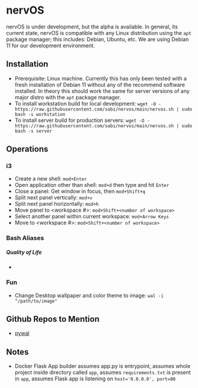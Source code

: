 # nervOS

nervOS is under development, but the alpha is available.  In general, its current state, nervOS is compatible with any Linux distribution using the `apt` package manager; this includes: Debian, Ubuntu, etc. We are using Debian 11 for our development environment.

## Installation
- Prerequisite: Linux machine. Currently this has only been tested with a fresh installation of Debian 11 without any of the recommend software installed.  In theory this should work the same for server versions of any major distro with the `apt` package manager.
- To install workstation build for local development: `wget -O - https://raw.githubusercontent.com/sabi/nervos/main/nervos.sh | sudo bash -s workstation` 
- To install server build for production servers: `wget -O - https://raw.githubusercontent.com/sabi/nervos/main/nervos.sh | sudo bash -s server`

## Operations

### i3
- Create a new shell: `mod+Enter`
- Open application other than shell: `mod+d` then type and hit `Enter`
- Close a panel: Get window in focus, then `mod+Shift+q`
- Split next panel vertically: `mod+v`
- Split next panel horizontally: `mod+h`
- Move panel to <workspace #>: `mod+Shift+<number of workspace>`
- Select another panel within current workspace: `mod+Arrow Keys`
- Move to <workspace #>: `mod+Shift+<number of workspace>`

### Bash Aliases
##### Quality of Life
- 

### Fun
- Change Desktop wallpaper and color theme to image: `wal -i "/path/to/image"`

## Github Repos to Mention
- [pywal](https://github.com/dylanaraps/pywal)

## Notes

- Docker Flask App builder assumes app.py is entrypoint, assumes whole project inside directory called `app`, assumes `requirements.txt` is present in `app`, assumes Flask app is listening on `host='0.0.0.0', port=80`
